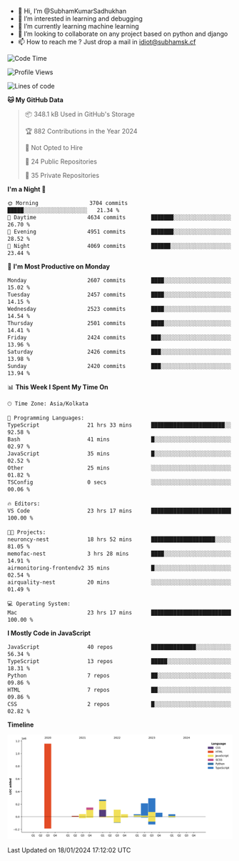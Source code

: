 - 👋 Hi, I’m @SubhamKumarSadhukhan
- 👀 I’m interested in learning and debugging
- 🌱 I’m currently learning machine learning
- 💞️ I’m looking to collaborate on any project based on python and django
- 📫 How to reach me ?
      Just drop a mail in idiot@subhamsk.cf

<!---
SubhamKumarSadhukhan/SubhamKumarSadhukhan is a ✨ special ✨ repository because its `README.md` (this file) appears on your GitHub profile.
You can click the Preview link to take a look at your changes.
--->


<!--START_SECTION:waka-->
![Code Time](http://img.shields.io/badge/Code%20Time-1%2C899%20hrs%2050%20mins-blue)

![Profile Views](http://img.shields.io/badge/Profile%20Views-1-blue)

![Lines of code](https://img.shields.io/badge/From%20Hello%20World%20I%27ve%20Written-2.4%20million%20lines%20of%20code-blue)

**🐱 My GitHub Data** 

> 📦 348.1 kB Used in GitHub's Storage 
 > 
> 🏆 882 Contributions in the Year 2024
 > 
> 🚫 Not Opted to Hire
 > 
> 📜 24 Public Repositories 
 > 
> 🔑 35 Private Repositories 
 > 
**I'm a Night 🦉** 

```text
🌞 Morning                3704 commits        █████░░░░░░░░░░░░░░░░░░░░   21.34 % 
🌆 Daytime                4634 commits        ███████░░░░░░░░░░░░░░░░░░   26.70 % 
🌃 Evening                4951 commits        ███████░░░░░░░░░░░░░░░░░░   28.52 % 
🌙 Night                  4069 commits        ██████░░░░░░░░░░░░░░░░░░░   23.44 % 
```
📅 **I'm Most Productive on Monday** 

```text
Monday                   2607 commits        ████░░░░░░░░░░░░░░░░░░░░░   15.02 % 
Tuesday                  2457 commits        ████░░░░░░░░░░░░░░░░░░░░░   14.15 % 
Wednesday                2523 commits        ████░░░░░░░░░░░░░░░░░░░░░   14.54 % 
Thursday                 2501 commits        ████░░░░░░░░░░░░░░░░░░░░░   14.41 % 
Friday                   2424 commits        ███░░░░░░░░░░░░░░░░░░░░░░   13.96 % 
Saturday                 2426 commits        ███░░░░░░░░░░░░░░░░░░░░░░   13.98 % 
Sunday                   2420 commits        ███░░░░░░░░░░░░░░░░░░░░░░   13.94 % 
```


📊 **This Week I Spent My Time On** 

```text
🕑︎ Time Zone: Asia/Kolkata

💬 Programming Languages: 
TypeScript               21 hrs 33 mins      ███████████████████████░░   92.58 % 
Bash                     41 mins             █░░░░░░░░░░░░░░░░░░░░░░░░   02.97 % 
JavaScript               35 mins             █░░░░░░░░░░░░░░░░░░░░░░░░   02.52 % 
Other                    25 mins             ░░░░░░░░░░░░░░░░░░░░░░░░░   01.82 % 
TSConfig                 0 secs              ░░░░░░░░░░░░░░░░░░░░░░░░░   00.06 % 

🔥 Editors: 
VS Code                  23 hrs 17 mins      █████████████████████████   100.00 % 

🐱‍💻 Projects: 
neuroncy-nest            18 hrs 52 mins      ████████████████████░░░░░   81.05 % 
memofac-nest             3 hrs 28 mins       ████░░░░░░░░░░░░░░░░░░░░░   14.91 % 
airmonitoring-frontendv2 35 mins             █░░░░░░░░░░░░░░░░░░░░░░░░   02.54 % 
airquality-nest          20 mins             ░░░░░░░░░░░░░░░░░░░░░░░░░   01.49 % 

💻 Operating System: 
Mac                      23 hrs 17 mins      █████████████████████████   100.00 % 
```

**I Mostly Code in JavaScript** 

```text
JavaScript               40 repos            ██████████████░░░░░░░░░░░   56.34 % 
TypeScript               13 repos            █████░░░░░░░░░░░░░░░░░░░░   18.31 % 
Python                   7 repos             ██░░░░░░░░░░░░░░░░░░░░░░░   09.86 % 
HTML                     7 repos             ██░░░░░░░░░░░░░░░░░░░░░░░   09.86 % 
CSS                      2 repos             █░░░░░░░░░░░░░░░░░░░░░░░░   02.82 % 
```



**Timeline**

![Lines of Code chart](https://raw.githubusercontent.com/SubhamKumarSadhukhan/SubhamKumarSadhukhan/main/assets/bar_graph.png)


 Last Updated on 18/01/2024 17:12:02 UTC
<!--END_SECTION:waka-->

